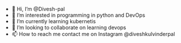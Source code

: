 - 👋 Hi, I’m @Divesh-pal
- 👀 I’m interested in programming in python and DevOps
- 🌱 I’m currently learning kubernetis
- 💞️ I’m looking to collaborate on learning devops
- 📫 How to reach me contact me on Instagram @diveshkulvinderpal
<!---
Divesh-pal/Divesh-pal is a ✨ special ✨ repository because its `README.md` (this file) appears on your GitHub profile.
You can click the Preview link to take a look at your changes.
--->
